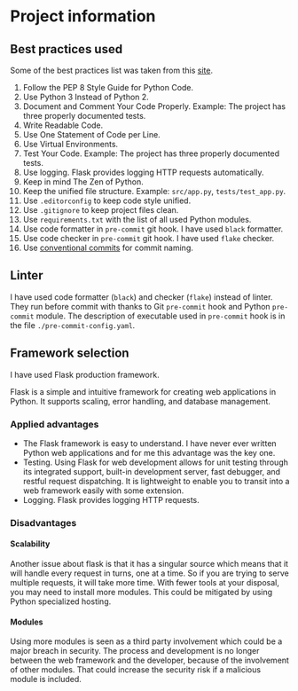 # Project information

## Best practices used
Some of the best practices list was taken from this [site](https://www.codingdojo.com/blog/python-best-practices).
1. Follow the PEP 8 Style Guide for Python Code.
2. Use Python 3 Instead of Python 2.
3. Document and Comment Your Code Properly. Example: The project has three properly documented tests.
4. Write Readable Code.
5. Use One Statement of Code per Line.
6. Use Virtual Environments.
7. Test Your Code. Example: The project has three properly documented tests.
8. Use logging. Flask provides logging HTTP requests automatically. 
9. Keep in mind The Zen of Python.
10. Keep the unified file structure.
Example: `src/app.py`, `tests/test_app.py`.
11. Use `.editorconfig` to keep code style unified.
12. Use  `.gitignore` to keep project files clean.
13. Use `requirements.txt` with the list of all used Python modules.
14. Use code formatter in `pre-commit` git hook. I have used `black` formatter.
15. Use code checker in `pre-commit` git hook. I have used `flake` checker.
16. Use [conventional commits](https://www.conventionalcommits.org/en/v1.0.0/) for commit naming.

## Linter
I have used code formatter (`black`) and checker (`flake`) instead of linter.
They run before commit with thanks to Git `pre-commit` hook and Python `pre-commit` module.
The description of executable used in `pre-commit` hook is in the file `./pre-commit-config.yaml`.

## Framework selection

I have used Flask production framework.

Flask is a simple and intuitive framework for creating web applications in Python.
It supports scaling, error handling, and database management.

### Applied advantages
* The Flask framework is easy to understand.
I have never ever written Python web applications and for me this advantage was the key one.
* Testing.
Using Flask for web development allows for unit testing through its integrated support, built-in development server, fast debugger, and restful request dispatching.
It is lightweight to enable you to transit into a web framework easily with some extension.
* Logging. Flask provides logging HTTP requests. 

### Disadvantages

#### Scalability
Another issue about flask is that it has a singular source which means that it will handle every request in turns, one at a time.
So if you are trying to serve multiple requests, it will take more time.
With fewer tools at your disposal, you may need to install more modules.
This could be mitigated by using Python specialized hosting.

#### Modules
Using more modules is seen as a third party involvement which could be a major breach in security.
The process and development is no longer between the web framework and the developer, because of the involvement of other modules.
That could increase the security risk if a malicious module is included.


